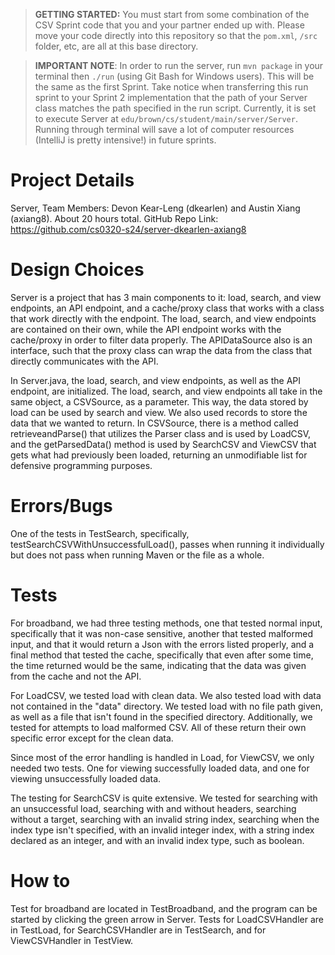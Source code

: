 > **GETTING STARTED:** You must start from some combination of the CSV Sprint code that you and your partner ended up with. Please move your code directly into this repository so that the `pom.xml`, `/src` folder, etc, are all at this base directory.

> **IMPORTANT NOTE**: In order to run the server, run `mvn package` in your terminal then `./run` (using Git Bash for Windows users). This will be the same as the first Sprint. Take notice when transferring this run sprint to your Sprint 2 implementation that the path of your Server class matches the path specified in the run script. Currently, it is set to execute Server at `edu/brown/cs/student/main/server/Server`. Running through terminal will save a lot of computer resources (IntelliJ is pretty intensive!) in future sprints.

# Project Details
Server, Team Members: Devon Kear-Leng (dkearlen) and Austin Xiang (axiang8). About 20 hours total.
GitHub Repo Link: https://github.com/cs0320-s24/server-dkearlen-axiang8

# Design Choices
Server is a project that has 3 main components to it: load, search, and view endpoints, an API endpoint, and a cache/proxy class that works with a class that work directly with the endpoint.
The load, search, and view endpoints are contained on their own, while the API endpoint works with the cache/proxy in order
to filter data properly. The APIDataSource also is an interface, such that the proxy class can wrap the data from the class that directly communicates with the API.

In Server.java, the load, search, and view endpoints, as well as the API endpoint, are initialized. The load, search, and view endpoints all take in the same object, a CSVSource, as a parameter.
This way, the data stored by load can be used by search and view. We also used records to store the data that we wanted to return.  In CSVSource, there is a method called retrieveandParse() that 
utilizes the Parser class and is used by LoadCSV, and the getParsedData() method is used by SearchCSV and ViewCSV that gets what had previously been loaded, returning an unmodifiable list for 
defensive programming purposes. 

# Errors/Bugs
One of the tests in TestSearch, specifically, testSearchCSVWithUnsuccessfulLoad(), passes when running it individually
but does not pass when running Maven or the file as a whole.

# Tests
For broadband, we had three testing methods, one that tested normal input, specifically that it was non-case sensitive, another that tested malformed input,
and that it would return a Json with the errors listed properly, and a final method that tested the cache, specifically that even after some time,
the time returned would be the same, indicating that the data was given from the cache and not the API.

For LoadCSV, we tested load with clean data. We also tested load with data not contained in the "data" directory. We tested load with no file path given, as
well as a file that isn't found in the specified directory. Additionally, we tested for attempts to load malformed CSV. All of these return their own specific error
except for the clean data.

Since most of the error handling is handled in Load, for ViewCSV, we only needed two tests. One for viewing successfully loaded data, and one for viewing
unsuccessfully loaded data.

The testing for SearchCSV is quite extensive. We tested for searching with an unsuccessful load, searching with and without headers, searching without a target,
searching with an invalid string index, searching when the index type isn't specified, with an invalid integer index, with a string index declared as an integer,
and with an invalid index type, such as boolean.

# How to
Test for broadband are located in TestBroadband, and the program can be started by clicking the green arrow in Server. Tests for LoadCSVHandler are in TestLoad, for
SearchCSVHandler are in TestSearch, and for ViewCSVHandler in TestView.

